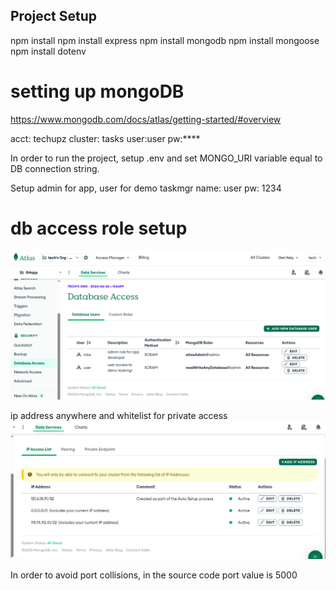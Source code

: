 ## Project Setup
npm install
npm install express
npm install mongodb
npm install mongoose
npm install dotenv

# setting up mongoDB
https://www.mongodb.com/docs/atlas/getting-started/#overview

acct: techupz
cluster: tasks
user:user
pw:**** 

In order to run the project, setup .env and set MONGO_URI variable equal to DB connection string.

Setup admin for app, user for demo taskmgr
name: user
pw: 1234

# db access role setup
![db access roles](/images/image.png)

ip address anywhere and whitelist for private access
![ip address setup](/images/ipaddr.png)


In order to avoid port collisions, in the source code port value is 5000

